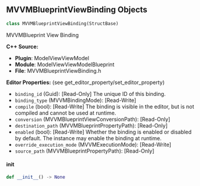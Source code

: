 ## MVVMBlueprintViewBinding Objects

```python
class MVVMBlueprintViewBinding(StructBase)
```

MVVMBlueprint View Binding

**C++ Source:**

- **Plugin**: ModelViewViewModel
- **Module**: ModelViewViewModelBlueprint
- **File**: MVVMBlueprintViewBinding.h

**Editor Properties:** (see get_editor_property/set_editor_property)

- ``binding_id`` (Guid):  [Read-Only] The unique ID of this binding.
- ``binding_type`` (MVVMBindingMode):  [Read-Write]
- ``compile`` (bool):  [Read-Write] The binding is visible in the editor, but is not compiled and cannot be used at runtime.
- ``conversion`` (MVVMBlueprintViewConversionPath):  [Read-Only]
- ``destination_path`` (MVVMBlueprintPropertyPath):  [Read-Only]
- ``enabled`` (bool):  [Read-Write] Whether the binding is enabled or disabled by default. The instance may enable the binding at runtime.
- ``override_execution_mode`` (MVVMExecutionMode):  [Read-Write]
- ``source_path`` (MVVMBlueprintPropertyPath):  [Read-Only]

<a id="unreal.MVVMBlueprintViewBinding.__init__"></a>

#### __init__

```python
def __init__() -> None
```

<a id="unreal.MVVMBindingExecTextCounter"></a>